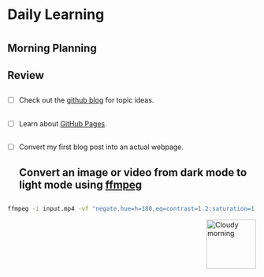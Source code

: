 # Daily Learning <h1>
## Morning Planning <h2>

## Review <h2>
- [ ] Check out the [github blog](https://github.blog/) for topic ideas. <h2>
- [ ] Learn about [GitHub Pages](https://skills.github.com/#first-day-on-github). <h2>
- [ ] Convert my first blog post into an actual webpage. <h2>
Convert an image or video from dark mode to light mode using [ffmpeg](https://www.ffmpeg.org) <h2>

```bash
ffmpeg -i input.mp4 -vf "negate,hue=h=180,eq=contrast=1.2:saturation=1.1" output.mp4 
```
<img alt="Cloudy morning" src="https://octodex.github.com/images/cloud.jpg" width="100" align="right">
